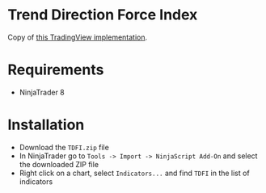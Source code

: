 # Trend Direction Force Index

Copy of [this TradingView implementation](https://www.tradingview.com/script/HUpIful1-Trend-Direction-Force-Index-v2-TDFI-wm/).


# Requirements
- NinjaTrader 8

# Installation
- Download the `TDFI.zip` file
- In NinjaTrader go to `Tools -> Import -> NinjaScript Add-On` and select the downloaded ZIP file
- Right click on a chart, select `Indicators...` and find `TDFI` in the list of indicators